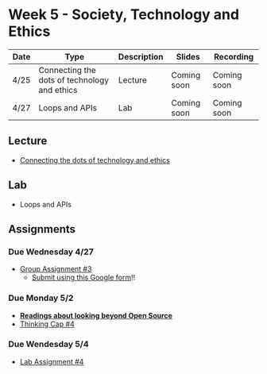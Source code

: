 # Week 5 - Society, Technology and Ethics

Date|Type|Description|Slides|Recording|
|---|----|-----------|------|---------|
|4/25|Connecting the dots of technology and ethics|Lecture|Coming soon|Coming soon|
|4/27|Loops and APIs|Lab|Coming soon|Coming soon|

## Lecture

- [Connecting the dots of technology and ethics](../materials/AA191_S_W3_Lecture_3.pdf)
<!-- - [Connecting the dots of technology and ethics](../materials/AA191_S_W5_Lecture_5.pdf) -->

## Lab

- Loops and APIs

## Assignments

### Due Wednesday 4/27

- [Group Assignment #3](../assignments/week4/group_assignment.md)
  - [Submit using this Google form](https://forms.gle/qX4iVgaEvJZcCsvm7)!!

### Due Monday 5/2

- [**Readings about looking beyond Open Source**](../assignments/week5/reading.md)
- [Thinking Cap #4](../assignments/week5/thinking_cap.md)

### Due Wendesday 5/4

- [Lab Assignment #4](../assignments/week5/lab_assignment.md)

